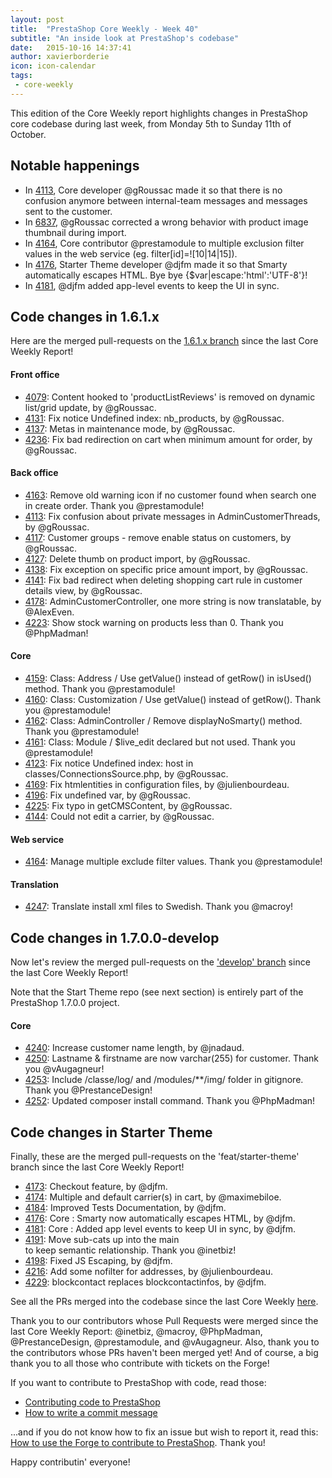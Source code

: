```yaml
---
layout: post
title:  "PrestaShop Core Weekly - Week 40"
subtitle: "An inside look at PrestaShop's codebase"
date:   2015-10-16 14:37:41
author: xavierborderie
icon: icon-calendar
tags:
 - core-weekly
---
```


This edition of the Core Weekly report highlights changes in PrestaShop core codebase during last week, from Monday 5th to Sunday 11th of October.


## Notable happenings

 * In [4113](https://github.com/PrestaShop/PrestaShop/pull/4113), Core developer @gRoussac made it so that there is no confusion anymore between internal-team messages and messages sent to the customer.
 * In [6837](https://github.com/PrestaShop/PrestaShop/pull/6837), @gRoussac corrected a wrong behavior with product image thumbnail during import.
 * In [4164](https://github.com/PrestaShop/PrestaShop/pull/4164), Core contributor @prestamodule to multiple exclusion filter values in the web service (eg. filter[id]=![10|14|15]).
 * In [4176](https://github.com/PrestaShop/PrestaShop/pull/4176), Starter Theme developer @djfm made it so that Smarty automatically escapes HTML. Bye bye {$var|escape:'html':'UTF-8'}!
 * In [4181](https://github.com/PrestaShop/PrestaShop/pull/4181), @djfm added app-level events to keep the UI in sync.


## Code changes in 1.6.1.x

Here are the merged pull-requests on the [1.6.1.x branch](https://github.com/PrestaShop/PrestaShop/tree/1.6.1.x) since the last Core Weekly Report!
 

#### Front office

 * [4079](https://github.com/PrestaShop/PrestaShop/pull/4079): Content hooked to 'productListReviews' is removed on dynamic list/grid update, by @gRoussac.
 * [4131](https://github.com/PrestaShop/PrestaShop/pull/4131): Fix notice Undefined index: nb_products, by @gRoussac.
 * [4137](https://github.com/PrestaShop/PrestaShop/pull/4137): Metas in maintenance mode, by @gRoussac.
 * [4236](https://github.com/PrestaShop/PrestaShop/pull/4236): Fix bad redirection on cart when minimum amount for order, by @gRoussac.
 
 
 
#### Back office
 
 * [4163](https://github.com/PrestaShop/PrestaShop/pull/4163): Remove old warning icon if no customer found when search one in create order. Thank you @prestamodule!
 * [4113](https://github.com/PrestaShop/PrestaShop/pull/4113): Fix confusion about private messages in AdminCustomerThreads, by @gRoussac.
 * [4117](https://github.com/PrestaShop/PrestaShop/pull/4117): Customer groups - remove enable status on customers, by @gRoussac.
 * [4127](https://github.com/PrestaShop/PrestaShop/pull/4127): Delete thumb on product import, by @gRoussac.
 * [4138](https://github.com/PrestaShop/PrestaShop/pull/4138): Fix exception on specific price amount import, by @gRoussac.
 * [4141](https://github.com/PrestaShop/PrestaShop/pull/4141): Fix bad redirect when deleting shopping cart rule in customer details view, by @gRoussac.
 * [4178](https://github.com/PrestaShop/PrestaShop/pull/4178): AdminCustomerController, one more string is now translatable, by @AlexEven.
 * [4223](https://github.com/PrestaShop/PrestaShop/pull/4223): Show stock warning on products less than 0. Thank you @PhpMadman!

 
 
#### Core
 
 * [4159](https://github.com/PrestaShop/PrestaShop/pull/4159): Class: Address / Use getValue() instead of getRow() in isUsed() method. Thank you @prestamodule!
 * [4160](https://github.com/PrestaShop/PrestaShop/pull/4160): Class: Customization / Use getValue() instead of getRow(). Thank you @prestamodule!
 * [4162](https://github.com/PrestaShop/PrestaShop/pull/4162): Class: AdminController / Remove displayNoSmarty() method. Thank you @prestamodule!
 * [4161](https://github.com/PrestaShop/PrestaShop/pull/4161): Class: Module / $live_edit declared but not used. Thank you @prestamodule!
 * [4123](https://github.com/PrestaShop/PrestaShop/pull/4123): Fix notice Undefined index: host in classes/ConnectionsSource.php, by @gRoussac.
 * [4169](https://github.com/PrestaShop/PrestaShop/pull/4169): Fix htmlentities in configuration files, by @julienbourdeau.
 * [4196](https://github.com/PrestaShop/PrestaShop/pull/4196): Fix undefined var, by @gRoussac.
 * [4225](https://github.com/PrestaShop/PrestaShop/pull/4225): Fix typo in getCMSContent, by @gRoussac.
 * [4144](https://github.com/PrestaShop/PrestaShop/pull/4144): Could not edit a carrier, by @gRoussac.

 
 
#### Web service

 * [4164](https://github.com/PrestaShop/PrestaShop/pull/4164): Manage multiple exclude filter values. Thank you @prestamodule!

 
 
#### Translation

 * [4247](https://github.com/PrestaShop/PrestaShop/pull/4247): Translate install xml files to Swedish. Thank you @macroy!

 
 
## Code changes in 1.7.0.0-develop

Now let's review the merged pull-requests on the ['develop' branch](https://github.com/PrestaShop/PrestaShop/tree/develop) since the last Core Weekly Report!

Note that the Start Theme repo (see next section) is entirely part of the PrestaShop 1.7.0.0 project.
 
#### Core


 * [4240](https://github.com/PrestaShop/PrestaShop/pull/4240): Increase customer name length, by @jnadaud.
 * [4250](https://github.com/PrestaShop/PrestaShop/pull/4250): Lastname & firstname are now varchar(255) for customer. Thank you @vAugagneur!
 * [4253](https://github.com/PrestaShop/PrestaShop/pull/4253): Include /classe/log/ and /modules/**/img/ folder in gitignore. Thank you @PrestanceDesign!
 * [4252](https://github.com/PrestaShop/PrestaShop/pull/4252): Updated composer install command. Thank you @PhpMadman!
 
 
## Code changes in Starter Theme

Finally, these are the merged pull-requests on the 'feat/starter-theme' branch since the last Core Weekly Report!
 

 * [4173](https://github.com/PrestaShop/PrestaShop/pull/4173): Checkout feature, by @djfm.
 * [4174](https://github.com/PrestaShop/PrestaShop/pull/4174): Multiple and default carrier(s) in cart, by @maximebiloe.
 * [4184](https://github.com/PrestaShop/PrestaShop/pull/4184): Improved Tests Documentation, by @djfm.
 * [4176](https://github.com/PrestaShop/PrestaShop/pull/4176): Core : Smarty now automatically escapes HTML, by @djfm.
 * [4181](https://github.com/PrestaShop/PrestaShop/pull/4181): Core : Added app level events to keep UI in sync, by @djfm.
 * [4191](https://github.com/PrestaShop/PrestaShop/pull/4191): Move sub-cats up into the main <section> to keep semantic relationship. Thank you @inetbiz!
 * [4198](https://github.com/PrestaShop/PrestaShop/pull/4198): Fixed JS Escaping, by @djfm.
 * [4216](https://github.com/PrestaShop/PrestaShop/pull/4216): Add some nofilter for addresses, by @julienbourdeau.
 * [4229](https://github.com/PrestaShop/PrestaShop/pull/4229): blockcontact replaces blockcontactinfos, by @djfm.
 
 

 
See all the PRs merged into the codebase since the last Core Weekly [here](https://github.com/PrestaShop/PrestaShop/pulls?q=is%3Apr+merged%3A%3E2015-10-05+is%3Aclosed+sort%3Aupdated&utf8=%E2%9C%93).

Thank you to our contributors whose Pull Requests were merged since the last Core Weekly Report: @inetbiz, @macroy, @PhpMadman, @PrestanceDesign, @prestamodule, and @vAugagneur. Also, thank you to the contributors whose PRs haven't been merged yet! And of course, a big thank you to all those who contribute with tickets on the Forge!

If you want to contribute to PrestaShop with code, read those:

 * [Contributing code to PrestaShop](http://doc.prestashop.com/display/PS16/Contributing+code+to+PrestaShop)
 * [How to write a commit message](http://doc.prestashop.com/display/PS16/How+to+write+a+commit+message)

...and if you do not know how to fix an issue but wish to report it, read this: [How to use the Forge to contribute to PrestaShop](http://doc.prestashop.com/display/PS16/How+to+use+the+Forge+to+contribute+to+PrestaShop). Thank you!

Happy contributin' everyone!

 
 
 
